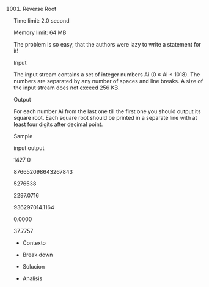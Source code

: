 
1001. Reverse Root

Time limit: 2.0 second

Memory limit: 64 MB

The problem is so easy, that the authors were lazy to write a statement for it!

Input

The input stream contains a set of integer numbers Ai (0 ≤ Ai ≤ 1018). The numbers are separated by any number of spaces and line breaks. A size of the input stream does not exceed 256 KB.

Output

For each number Ai from the last one till the first one you should output its square root. Each square root should be printed in a separate line with at least four digits after decimal point.

Sample

input   output

1427 0 



876652098643267843 

5276538



2297.0716

936297014.1164

0.0000

37.7757



* Contexto

* Break down

* Solucion

* Analisis
